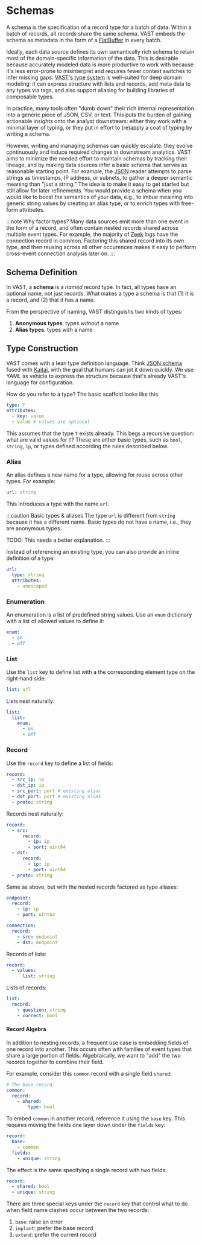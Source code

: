 # Schemas

A schema is the specification of a record type for a batch of data. Within a
batch of records, all records share the same schema. VAST embeds the schema as
metadata in the form of a [FlatBuffer](https://google.github.io/flatbuffers/) in
every batch.

Ideally, each data source defines its own semantically rich schema to retain
most of the domain-specific information of the data. This is desirable because
accurately modeled data is more productive to work with because it's less
error-prone to misinterpret and requires fewer context switches to infer missing
gaps. [VAST's type system](/docs/understand/data-model/type-system) is
well-suited for deep domain modeling: it can express structure with lists and
records, add meta data to any types via tags, and also support aliasing for
building libraries of composable types.

In practice, many tools often "dumb down" their rich internal representation
into a generic piece of JSON, CSV, or text. This puts the burden of gaining
actionable insights onto the analyst downstream: either they work with a minimal
layer of typing, or they put in effort to (re)apply a coat of typing by writing
a schema.

However, writing and managing schemas can quickly escalate: they evolve
continuously and induce required changes in downstream analytics. VAST aims to
minimize the needed effort to maintain schemas by tracking their lineage, and by
making data sources infer a basic schema that serves as reasonable starting
point. For example, the [JSON](formats/json) reader attempts to parse strings as
timestamps, IP address, or subnets, to gather a deeper semantic meaning than
"just a string." The idea is to make it easy to get started but still allow for
later refinements. You would provide a schema when you would like to boost the
semantics of your data, e.g., to imbue meaining into generic string values by
creating an alias type, or to enrich types with free-form attributes.

:::note Why factor types?
Many data sources emit more than one event in the form of a record, and often
contain nested records shared across multiple event types. For example, the
majority of [Zeek](/docs/understand/formats/zeek) logs have the connection
record in common. Factoring this shared record into its own type, and then
reusing across all other occurences makes it easy to perform cross-event
connection analysis later on.
:::

## Schema Definition

In VAST, a **schema** is a *named* record type. In fact, all types have an
optional name, not just records. What makes a type a schema is that (1) it is a
record, and (2) that it has a name.

From the perspective of naming, VAST distinguishs two kinds of types:

1. **Anonymous types**: types *without* a name
2. **Alias types**: types *with* a name

## Type Construction

VAST comes with a lean type definition language. Think [JSON
schema](https://json-schema.org/) fused with [Kaitai](https://kaitai.io/), with
the goal that humans can jot it down quickly. We use YAML as vehicle to express
the structure because that's already VAST's language for configuration.

How do you refer to a type? The basic scaffold looks like this:

```yaml
type: T
attributes:
  - key: value
  - value # values are optional
```

This assumes that the type `T` exists already. This begs a recursive question:
what are valid values for `T`? These are either basic types, such as `bool`,
`string`, `ip`, or types defined according the rules described below.

### Alias

An alias defines a new name for a type, allowing for reuse across other types.
For example:

```yaml
url: string
```

This introduces a type with the name `url`.

:::caution Basic types & aliases
The type `url` is different from `string` because it has a different name. Basic
types do not have a name, i.e., they are anonymous types.

TODO: This needs a better explanation.
:::

Instead of referencing an existing type, you can also provide an inline
definition of a type:

```yaml
url:
  type: string
  attributes:
    - unescaped
```

### Enumeration

An enumeration is a list of predefined string values. Use an `enum` dictionary
with a list of allowed values to define it:

```yaml
enum:
  - on
  - off
```

### List

Use the `list` key to define list with a the corresponding element type on the
right-hand side:

```yaml
list: url
```

Lists nest naturally:

```yaml
list:
  list:
    enum:
      - on
      - off
```

### Record

Use the `record` key to define a list of fields:

```yaml
record:
  - src_ip: ip
  - dst_ip: ip
  - src_port: port # existing alias
  - dst_port: port # existing alias
  - proto: string
```

Records nest naturally:

```yaml
record:
  - src: 
      record:
        - ip: ip
        - port: uint64
  - dst: 
      record:
        - ip: ip
        - port: uint64
  - proto: string
```

Same as above, but with the nested records factored as type aliases:

```yaml
endpoint:
  record:
    - ip: ip
    - port: uint64

connection:
  record:
    - src: endpoint
    - dst: endpoint
```

Records of lists:

```yaml
record:
  - values:
      list: string
```

Lists of records:

```yaml
list:
  record:
    - question: string
    - correct: bool
```

#### Record Algebra

In addition to nesting records, a frequent use case is embedding fields of
one record into another. This occurs often with families of event types that
share a large portion of fields. Algebraically, we want to "add" the two records
together to combine their field.

For example, consider this `common` record with a single field `shared`:

```yaml
# The base record.
common:
  record:
    - shared:
        type: bool
```

To embed `common` in another record, reference it using the `base` key. This
requires moving the fields one layer down under the `fields` key:

```yaml
record:
  base:
    - common
  fields:
    - unique: string
```

The effect is the same specifying a single record with two fields:

```yaml
record:
  - shared: bool
  - unique: string
```

There are three special keys under the `record` key that control what to do when
field name clashes occur between the two records:

1. `base`: raise an error
2. `implant`: prefer the base record
3. `extend`: prefer the current record
